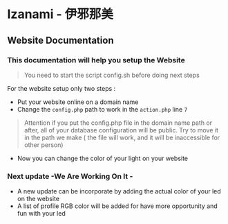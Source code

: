 # Izanami - 伊邪那美

## Website Documentation

### This documentation will help you setup the Website
> You need to start the script config.sh before doing next steps

For the website setup only two steps :

- Put your website online on a domain name
- Change the ``config.php`` path to work in the ``action.php`` line `7`
> Attention if you put the config.php file in the domain name path or after, all of your database configuration will be public.
> Try to move it in the path we make ( the file will work, and it will be inaccessible for other person)
- Now you can change the color of your light on your website

### Next update -We Are Working On It -

- A new update can be incorporate by adding the actual color of your led on the website
- A list of profile RGB color will be added for have more opportunity and fun with your led